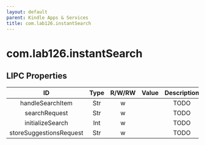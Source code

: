 ```yaml
---
layout: default
parent: Kindle Apps & Services
title: com.lab126.instantSearch
---
```


# com.lab126.instantSearch

## LIPC Properties

| ID                      | Type | R/W/RW | Value | Description |
|:-----------------------:|:----:|:------:|:-----:|:-----------:|
| handleSearchItem        | Str  | w      |       | TODO        |
| searchRequest           | Str  | w      |       | TODO        |
| initializeSearch        | Int  | w      |       | TODO        |
| storeSuggestionsRequest | Str  | w      |       | TODO        |